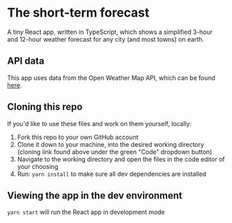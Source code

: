 # The short-term forecast

A tiny React app, written in TypeScript, which shows a simplified 3-hour and 12-hour weather forecast for any city (and most towns) on earth.

## API data

This app uses data from the Open Weather Map API, which can be found [here](https://openweathermap.org/api).

## Cloning this repo

If you'd like to use these files and work on them yourself, locally:

1. Fork this repo to your own GitHub account
2. Clone it down to your machine, into the desired working directory (cloning link found above under the green "Code" dropdown button)
3. Navigate to the working directory and open the files in the code editor of your choosing
4. Run: `yarn install` to make sure all dev dependencies are installed


## Viewing the app in the dev environment

`yarn start` will run the React app in development mode
